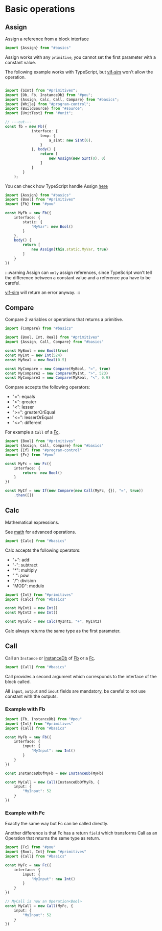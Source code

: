 ﻿---
outline: deep
---

<script setup>
import Container from "../../../components/Container.vue";
import DisplaySnippet from "../../../components/snippet/DisplaySnippet.vue";

import {SInt} from "#primitives";
import {Ob, Fb, InstanceDb} from "#pou";
import {Assign, Calc, Call, Compare} from "#basics";
import {While} from "#program-control";
import {BuildSource} from "#source";
import {UnitTest} from "#unit";


const InvalidAssign = () => {
const fb = new Fb({
            interface: {
                temp: {
                    a_sint: new SInt(6),
                }
            }, body() {
                return [
                    new Assign(new SInt(0), 0)
                ]
            }
        }
    );

    const fbInstance = new InstanceDb(fb);

    return BuildSource({
        blocks:
            {
                "Main": new Ob(
                    {
                        body() {
                            return [new Call(fbInstance, {})]
                        }
                    }
                ),
                "MyFb": fb,
                "MyFb_Instance": fbInstance
            }
    })
}

</script>

# Basic operations

## Assign

Assign a reference from a block interface

```ts twoslash
import {Assign} from "#basics"
```

Assign works with any `primitive`, you cannot set the first parameter with a constant value.

The following example works with TypeScript, but [vif-sim](/en/simulation/introduction) won't allow the operation.

```ts twoslash

import {SInt} from "#primitives";
import {Ob, Fb, InstanceDb} from "#pou";
import {Assign, Calc, Call, Compare} from "#basics";
import {While} from "#program-control";
import {BuildSource} from "#source";
import {UnitTest} from "#unit";

// ---cut---
const fb = new Fb({
            interface: {
                temp: {
                    a_sint: new SInt(6),
                }
            }, body() {
                return [
                    new Assign(new SInt(0), 0)
                ]
            }
        }
    );
```

<ClientOnly>
    <DisplaySnippet :program="InvalidAssign()"/>
</ClientOnly>

You can check how TypeScript handle Assign [here](/en/language/types/primitives#about-typescript)

```ts twoslash
import {Assign} from "#basics"
import {Bool} from "#primitives"
import {Fb} from "#pou"

const MyFb = new Fb({
    interface: {
        static: {
            "MyVar": new Bool()
        }
    },
    body() {
        return [
            new Assign(this.static.MyVar, true)
        ]
    }
})
```

:::warning
Assign can `only` assign references, since TypeScript won't tell the difference between a constant value and a
reference you have to be careful.

[vif-sim](/en/simulation/introduction) will return an error anyway.
:::

## Compare

Compare 2 variables or operations that returns a primitive.

```ts twoslash
import {Compare} from "#basics"
```

```ts twoslash
import {Bool, Int, Real} from "#primitives"
import {Assign, Call, Compare} from "#basics"

const MyBool = new Bool(true)
const MyInt = new Int(524)
const MyReal = new Real(0.5)

const MyCompare = new Compare(MyBool, "=", true)
const MyCompare2 = new Compare(MyInt, ">", 523)
const MyCompare3 = new Compare(MyReal, "<", 0.9)
```

Compare accepts the following operators:

- "=": equals
- ">":  greater
- "<":  lesser
- ">=":  greaterOrEqual
- "<=":  lesserOrEqual
- "<>":  different

For example a `Call` of a [Fc](/en/language/pou#Fc).

```ts twoslash
import {Bool} from "#primitives"
import {Assign, Call, Compare} from "#basics"
import {If} from "#program-control"
import {Fc} from "#pou"

const MyFc = new Fc({
    interface: {
        return: new Bool()
    }
})

const MyIf = new If(new Compare(new Call(MyFc, {}), "=", true))
    .then([])
```

## Calc

Mathematical expressions.

See [math](/en/language/operations/math) for advanced operations.

```ts twoslash
import {Calc} from "#basics"
```

Calc accepts the following operators:

- "+": add
- "-": subtract
- "*":  multiply
- "`":  pow
- "/":  division
- "MOD":  modulo

```ts twoslash
import {Int} from "#primitives"
import {Calc} from "#basics"

const MyInt1 = new Int()
const MyInt2 = new Int()

const MyCalc = new Calc(MyInt1, "+", MyInt2)
```

Calc always returns the same type as the first parameter.

## Call

Call an `Instance` or [InstanceDb](/en/language/pou#instancedb) of [Fb](/en/language/pou#fb) or a [Fc](/en/language/pou#Fc).

```ts twoslash
import {Call} from "#basics"
```

Call provides a second argument which corresponds to the interface of the block called.

All `input`, `output` and `inout` fields are mandatory, be careful to not use constant with the outputs.

### Example with Fb

```ts twoslash
import {Fb, InstanceDb} from "#pou"
import {Int} from "#primitives"
import {Call} from "#basics"

const MyFb = new Fb({
    interface: {
        input: {
            "MyInput": new Int()
        }
    }
})

const InstanceDbOfMyFb = new InstanceDb(MyFb)

const MyCall = new Call(InstanceDbOfMyFb, {
    input: {
        "MyInput": 52
    }
})
```

### Example with Fc

Exactly the same way but Fc can be called directly.

Another difference is that Fc has a return `field` which transforms Call as an Operation that returns the same type as
return.

```ts twoslash
import {Fc} from "#pou"
import {Bool, Int} from "#primitives"
import {Call} from "#basics"

const MyFc = new Fc({
    interface: {
        input: {
            "MyInput": new Int()
        }
    }
})

// MyCall is now an Operation<Bool>
const MyCall = new Call(MyFc, {
    input: {
        "MyInput": 52
    }
})
```
